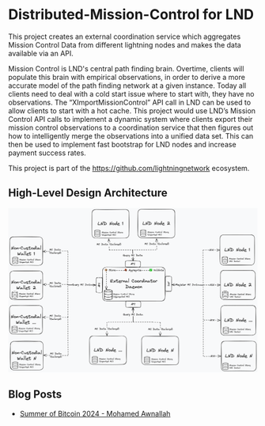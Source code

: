# Distributed-Mission-Control for LND
This project creates an external coordination service which aggregates Mission Control Data from different lightning nodes and makes the data available via an API.

Mission Control is LND's central path finding brain. Overtime, clients will populate this brain with empirical observations, in order to derive a more accurate model of the path finding network at a given instance. Today all clients need to deal with a cold start issue where to start with, they have no observations. The “XImportMissionControl” API call in LND can be used to allow clients to start with a hot cache.
This project would use LND’s Mission Control API calls to implement a dynamic system where clients export their mission control observations to a coordination service that then figures out how to intelligently merge the observations into a unified data set. This can then be used to implement fast bootstrap for LND nodes and increase payment success rates.


This project is part of the https://github.com/lightningnetwork ecosystem.

## High-Level Design Architecture

![DMC for LND High-Level Design Architecture](./assets/dmc-for-lnd-hld-architecture.png)

## Blog Posts

- [Summer of Bitcoin 2024 - Mohamed Awnallah](https://mohamedtechlife.com/tag/summer-of-bitcoin-2024/)
